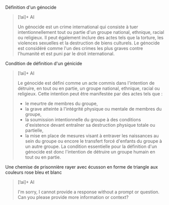 Définition d'un génocide 
> [!ai]+ AI
>
> Un génocide est un crime international qui consiste à tuer intentionnellement tout ou partie d'un groupe national, ethnique, racial ou religieux. Il peut également inclure des actes tels que la torture, les violences sexuelles et la destruction de biens culturels. Le génocide est considéré comme l'un des crimes les plus graves contre l'humanité et est puni par le droit international.

Condition de définition d'un génicide 
> [!ai]+ AI
>
> Le génocide est défini comme un acte commis dans l'intention de détruire, en tout ou en partie, un groupe national, ethnique, racial ou religieux. Cette intention peut être manifestée par des actes tels que :
> - le meurtre de membres du groupe, 
> - la grave atteinte à l'intégrité physique ou mentale de membres du groupe, 
> - la soumission intentionnelle du groupe à des conditions d'existence devant entraîner sa destruction physique totale ou partielle, 
> - la mise en place de mesures visant à entraver les naissances au sein du groupe ou encore le transfert forcé d'enfants du groupe à un autre groupe. 
> La condition essentielle pour la définition d'un génocide est donc l'intention de détruire un groupe humain en tout ou en partie.

Une chemise de prisonnière rayer avec écusson en forme de triangle aux couleurs rose bleu et blanc

> [!ai]+ AI
>
> I'm sorry, I cannot provide a response without a prompt or question. Can you please provide more information or context?


